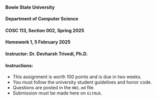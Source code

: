 #### Bowie State University
#### Department of Computer Science
#### COSC 113, Section 002, Spring 2025
#### Homework 1, 5 February 2025
#### Instructor: Dr. Devharsh Trivedi, Ph.D.


#### Instructions:
- This assignment is worth 100 points and is due in two weeks.
- You must follow the university student guidelines and honor code.
- Questions are posted in the ```HW1.md``` file.
- Submission must be made here on ```GitHub```.
